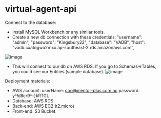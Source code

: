 # virtual-agent-api
Connect to the database:
- Install MySQL Workbench or any similar tools.
- Create a new db connection with these credentials: 
    "username": "admin",
    "password": "Kingsbury22",
    "database": "VADB",
    "host": "vadb.cxatogwo2mxx.ap-southeast-2.rds.amazonaws.com",

![image](https://user-images.githubusercontent.com/95118667/179451614-eadf275e-5220-43af-9716-7f564f1d9113.png)

- This will connect to our db on AWS RDS. If you go to Schemas->Tables, you could see our Entities (sample database).
![image](https://user-images.githubusercontent.com/95118667/179451819-6e9ba232-59d2-44e9-97b7-fbe17bdf2878.png)

Deployment materials:
- AWS account: 
    userName:  coo@mentor-plus.com.au
    password:  y^!d8cr9^-}kRTGL
- Database: AWS RDS
- Back-end: AWS EC2 (t2.micro)
- Front-end: S3 Bucket.
